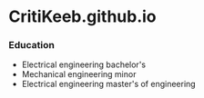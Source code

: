# CritiKeeb.github.io

### Education
- Electrical engineering bachelor's
- Mechanical engineering minor
- Electrical engineering master's of engineering
